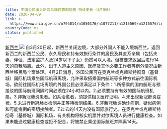 ```yaml
---
title: 中国公民出入新西兰临时管制措施-持续更新（4月9日）
date: 2020-04-09
link: >-
  https://www.nia.gov.cn/n794014/n1050176/n1077211/n1215569/n1215576/index.html
countryCode: nz
status: published
---
```

[新西兰 ![](../../../../../dbsource/1227208/1229561.png)](javascript:void(0))
    [](javascript:void(0))自3月20日起，新西兰关闭边境，大部分外国人不能入境新西兰。返回新西兰的新西兰公民、永久居民和持有效旅行条件的居民及其直系亲属（包括夫妻、伴侣、法定监护人及24岁以下子女）仍然可以入境，但被要求返回后进行14天的自我隔离。此外，出于人道主义原因、医疗及其他必要工作者等例外情况由新西兰移民局个案处理。4月2日消息，外国公民可在奥克兰或克赖斯特彻奇（基督城）国际机场乘坐国际航班离境，允许采取搭乘国内航班等多种方式前往国际机场。欲前往国际机场离境的外国公民必须满足以下条件：1.所搭乘的国内航班与预接驳的国际航班间隔时间必须在24小时以内。2.必须要持有有效的国际航班机票。3.非新冠肺炎患者。如系治愈者，须提供相关医疗证明。4.未出现新冠肺炎症状。5.未进行新冠肺炎检测并正等待检测结果。6.非新冠肺炎确诊病例、疑似病例和可能病例的密切接触者。7.过去的14天内没有国际旅行史。在奥克兰或克赖斯特彻奇（基督城）国际机场，有关机构将核实机票并对欲离境人员进行健康检查。如果未能通过健康检查或拒不配合，将被禁止乘坐国际航班并隔离14天。
